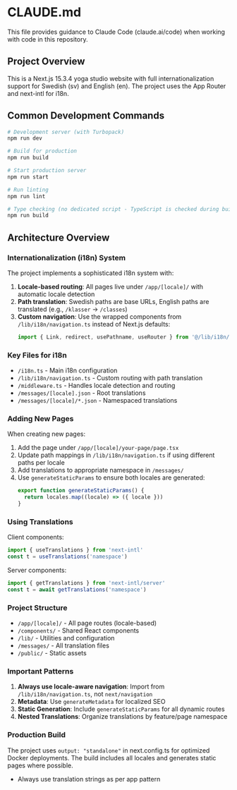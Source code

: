 # CLAUDE.md

This file provides guidance to Claude Code (claude.ai/code) when working with code in this repository.

## Project Overview

This is a Next.js 15.3.4 yoga studio website with full internationalization support for Swedish (sv) and English (en). The project uses the App Router and next-intl for i18n.

## Common Development Commands

```bash
# Development server (with Turbopack)
npm run dev

# Build for production
npm run build

# Start production server
npm run start

# Run linting
npm run lint

# Type checking (no dedicated script - TypeScript is checked during build)
npm run build
```

## Architecture Overview

### Internationalization (i18n) System

The project implements a sophisticated i18n system with:

1. **Locale-based routing**: All pages live under `/app/[locale]/` with automatic locale detection
2. **Path translation**: Swedish paths are base URLs, English paths are translated (e.g., `/klasser` → `/classes`)
3. **Custom navigation**: Use the wrapped components from `/lib/i18n/navigation.ts` instead of Next.js defaults:
   ```typescript
   import { Link, redirect, usePathname, useRouter } from '@/lib/i18n/navigation'
   ```

### Key Files for i18n

- `/i18n.ts` - Main i18n configuration
- `/lib/i18n/navigation.ts` - Custom routing with path translation
- `/middleware.ts` - Handles locale detection and routing
- `/messages/[locale].json` - Root translations
- `/messages/[locale]/*.json` - Namespaced translations

### Adding New Pages

When creating new pages:

1. Add the page under `/app/[locale]/your-page/page.tsx`
2. Update path mappings in `/lib/i18n/navigation.ts` if using different paths per locale
3. Add translations to appropriate namespace in `/messages/`
4. Use `generateStaticParams` to ensure both locales are generated:
   ```typescript
   export function generateStaticParams() {
     return locales.map((locale) => ({ locale }))
   }
   ```

### Using Translations

Client components:
```typescript
import { useTranslations } from 'next-intl'
const t = useTranslations('namespace')
```

Server components:
```typescript
import { getTranslations } from 'next-intl/server'
const t = await getTranslations('namespace')
```

### Project Structure

- `/app/[locale]/` - All page routes (locale-based)
- `/components/` - Shared React components
- `/lib/` - Utilities and configuration
- `/messages/` - All translation files
- `/public/` - Static assets

### Important Patterns

1. **Always use locale-aware navigation**: Import from `/lib/i18n/navigation.ts`, not `next/navigation`
2. **Metadata**: Use `generateMetadata` for localized SEO
3. **Static Generation**: Include `generateStaticParams` for all dynamic routes
4. **Nested Translations**: Organize translations by feature/page namespace

### Production Build

The project uses `output: "standalone"` in next.config.ts for optimized Docker deployments. The build includes all locales and generates static pages where possible.
- Always use translation strings as per app pattern